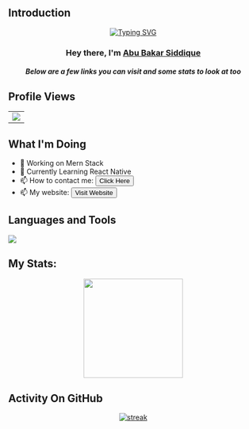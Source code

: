 ## Introduction
<p align="center">
<a href="https://git.io/typing-svg"><img src="https://readme-typing-svg.demolab.com?font=Fira+Code&pause=1000&color=F7D731&center=true&vCenter=true&random=false&width=435&lines=Front+End+Web+Developer" alt="Typing SVG" /></a>
</p>
<h3 align="center">Hey there, I'm <a href="https://github.com/abubakarnangrii">Abu Bakar Siddique</a></h3>
<h5 align="center">Below are a few links you can visit and some stats to look at too</h5>

## Profile Views
  <table>
    <tr>
      <td>
         <a href="https://github.com/abubakarnangrii"> <img src="https://komarev.com/ghpvc/?username=abubakarnangrii&style=for-the-badge&color=brightgreen"> </a>
      </td>
    </tr>
  </table>


## What I'm Doing

- 🔭 Working on Mern Stack
- 🌱 Currently Learning React Native 
- 📫 How to contact me: <a href="https://linktr.ee/abubakarnangri"><button>Click Here</button></a>
- 📫 My website: <a href="https://abubakar-siddiquee.netlify.app/"><button>Visit Website</button></a>

## Languages and Tools

<p align="left"> <a href="https://github.com/abubakarnangrii"><img src="https://skillicons.dev/icons?i=html,css,js,bootstrap,tailwind,react,redux,express,nodejs,mongodb,postman,ubuntu,vscode,git,github,figma"> </a> </p>

## My Stats:
<p align="center">
<img height="200px" src="https://github-readme-stats.vercel.app/api?username=abubakarnangrii&hide_border=true&show_icons=true&count_private=true&theme=gruvbox&bg_color=151515">
</p>

## Activity On GitHub

<p align="center">
  <a href="https://github.com/abubakarnangrii">      
<img title="stats" alt="streak" src="https://github-readme-streak-stats.herokuapp.com/?user=abubakarnangrii&theme=dark&hide_border=true&stroke=f53b3b"/>
</a> 
</p>


